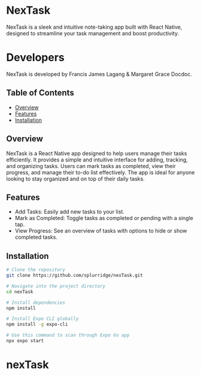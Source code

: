 # NexTask

NexTask is a sleek and intuitive note-taking app built with React Native, designed to streamline your task management and boost productivity.

# Developers

NexTask is developed by Francis James Lagang & Margaret Grace Docdoc.

## Table of Contents

- [Overview](#overview)
- [Features](#features)
- [Installation](#installation)

## Overview

NexTask is a React Native app designed to help users manage their tasks efficiently. It provides a simple and intuitive interface for adding, tracking, and organizing tasks. Users can mark tasks as completed, view their progress, and manage their to-do list effectively. The app is ideal for anyone looking to stay organized and on top of their daily tasks.

## Features

- Add Tasks: Easily add new tasks to your list.
- Mark as Completed: Toggle tasks as completed or pending with a single tap.
- View Progress: See an overview of tasks with options to hide or show completed tasks.

## Installation

```bash
# Clone the repository
git clone https://github.com/splurridge/nexTask.git

# Navigate into the project directory
cd nexTask

# Install dependencies
npm install

# Install Expo CLI globally
npm install -g expo-cli

# Use this command to scan through Expo Go app
npx expo start
```
# nexTask
